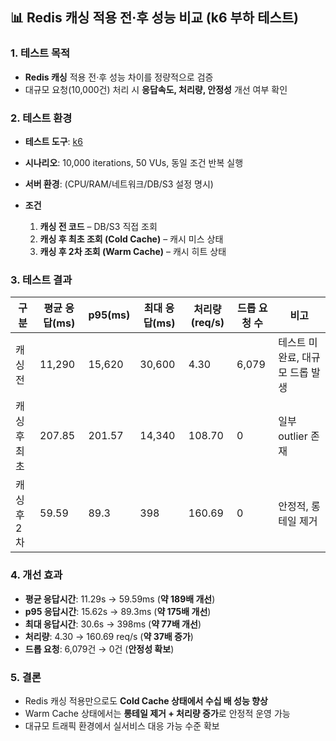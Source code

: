 ## 📊 Redis 캐싱 적용 전·후 성능 비교 (k6 부하 테스트)

### 1. 테스트 목적

* **Redis 캐싱** 적용 전·후 성능 차이를 정량적으로 검증
* 대규모 요청(10,000건) 처리 시 **응답속도, 처리량, 안정성** 개선 여부 확인

### 2. 테스트 환경

* **테스트 도구**: [k6](https://k6.io/)
* **시나리오**: 10,000 iterations, 50 VUs, 동일 조건 반복 실행
* **서버 환경**: (CPU/RAM/네트워크/DB/S3 설정 명시)
* **조건**

  1. **캐싱 전 코드** – DB/S3 직접 조회
  2. **캐싱 후 최초 조회 (Cold Cache)** – 캐시 미스 상태
  3. **캐싱 후 2차 조회 (Warm Cache)** – 캐시 히트 상태

### 3. 테스트 결과

| 구분      | 평균 응답(ms) | p95(ms) | 최대 응답(ms) | 처리량(req/s) | 드롭 요청 수 | 비고                 |
| ------- | --------- | ------- | --------- | ---------- | ------- | ------------------ |
| 캐싱 전    | 11,290    | 15,620  | 30,600    | 4.30       | 6,079   | 테스트 미완료, 대규모 드롭 발생 |
| 캐싱 후 최초 | 207.85    | 201.57  | 14,340    | 108.70     | 0       | 일부 outlier 존재      |
| 캐싱 후 2차 | 59.59     | 89.3    | 398       | 160.69     | 0       | 안정적, 롱테일 제거        |

### 4. 개선 효과

* **평균 응답시간**: 11.29s → 59.59ms (**약 189배 개선**)
* **p95 응답시간**: 15.62s → 89.3ms (**약 175배 개선**)
* **최대 응답시간**: 30.6s → 398ms (**약 77배 개선**)
* **처리량**: 4.30 → 160.69 req/s (**약 37배 증가**)
* **드롭 요청**: 6,079건 → 0건 (**안정성 확보**)

### 5. 결론

* Redis 캐싱 적용만으로도 **Cold Cache 상태에서 수십 배 성능 향상**
* Warm Cache 상태에서는 **롱테일 제거 + 처리량 증가**로 안정적 운영 가능
* 대규모 트래픽 환경에서 실서비스 대응 가능 수준 확보